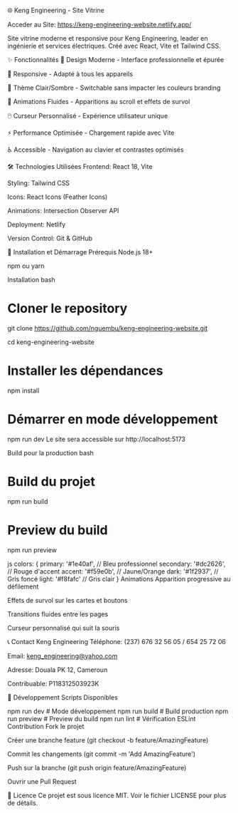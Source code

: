 🌐 Keng Engineering - Site Vitrine

Acceder au Site:  https://keng-engineering-website.netlify.app/

Site vitrine moderne et responsive pour Keng Engineering, leader en ingénierie et services électriques. Créé avec React, Vite et Tailwind CSS.

✨ Fonctionnalités
🎨 Design Moderne - Interface professionnelle et épurée

📱 Responsive - Adapté à tous les appareils

🌙 Thème Clair/Sombre - Switchable sans impacter les couleurs branding

🎯 Animations Fluides - Apparitions au scroll et effets de survol

🖱️ Curseur Personnalisé - Expérience utilisateur unique

⚡ Performance Optimisée - Chargement rapide avec Vite

♿ Accessible - Navigation au clavier et contrastes optimisés

🛠️ Technologies Utilisées
Frontend: React 18, Vite

Styling: Tailwind CSS

Icons: React Icons (Feather Icons)

Animations: Intersection Observer API

Deployment: Netlify

Version Control: Git & GitHub

🚀 Installation et Démarrage
Prérequis
Node.js 18+

npm ou yarn

Installation
bash
# Cloner le repository
git clone https://github.com/nguembu/keng-engineering-website.git

cd keng-engineering-website

# Installer les dépendances
npm install

# Démarrer en mode développement
npm run dev
Le site sera accessible sur http://localhost:5173

Build pour la production
bash
# Build du projet
npm run build

# Preview du build
npm run preview

js
colors: {
  primary: '#1e40af',    // Bleu professionnel
  secondary: '#dc2626',  // Rouge d'accent
  accent: '#f59e0b',     // Jaune/Orange
  dark: '#1f2937',       // Gris foncé
  light: '#f8fafc'       // Gris clair
}
Animations
Apparition progressive au défilement

Effets de survol sur les cartes et boutons

Transitions fluides entre les pages

Curseur personnalisé qui suit la souris

📞 Contact Keng Engineering
Téléphone: (237) 676 32 56 05 / 654 25 72 06

Email: keng_engineering@yahoo.com

Adresse: Douala PK 12, Cameroun

Contribuable: P118312503923K

👥 Développement
Scripts Disponibles

npm run dev          # Mode développement
npm run build        # Build production
npm run preview      # Preview du build
npm run lint         # Vérification ESLint
Contribution
Fork le projet

Créer une branche feature (git checkout -b feature/AmazingFeature)

Commit les changements (git commit -m 'Add AmazingFeature')

Push sur la branche (git push origin feature/AmazingFeature)

Ouvrir une Pull Request

📄 Licence
Ce projet est sous licence MIT. Voir le fichier LICENSE pour plus de détails.






